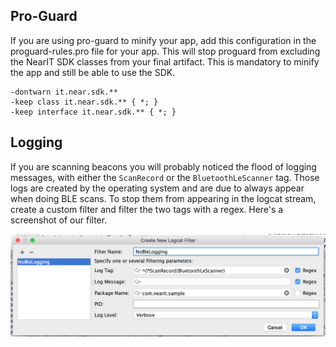 ## Pro-Guard

If you are using pro-guard to minify your app, add this configuration in the proguard-rules.pro file for your app.
This will stop proguard from excluding the NearIT SDK classes from your final artifact.
This is mandatory to minify the app and still be able to use the SDK.

```
-dontwarn it.near.sdk.**
-keep class it.near.sdk.** { *; }
-keep interface it.near.sdk.** { *; }
```

## Logging

If you are scanning beacons you will probably noticed the flood of logging messages, with either the `ScanRecord` or the `BluetoothLeScanner` tag. Those logs are created by the operating system and are due to always appear when doing BLE scans. To stop them from appearing in the logcat stream, create a custom filter and filter the two tags with a regex. Here's a screenshot of our filter.

![logfilter](logfilter.png "")
